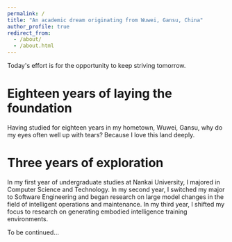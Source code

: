 ```yaml
---
permalink: /
title: "An academic dream originating from Wuwei, Gansu, China"
author_profile: true
redirect_from: 
  - /about/
  - /about.html
---
```


Today's effort is for the opportunity to keep striving tomorrow.

Eighteen years of laying the foundation
======
Having studied for eighteen years in my hometown, Wuwei, Gansu, why do my eyes often well up with tears? Because I love this land deeply.

Three years of exploration
======
In my first year of undergraduate studies at Nankai University, I majored in Computer Science and Technology.
In my second year, I switched my major to Software Engineering and began research on large model changes in the field of intelligent operations and maintenance.
In my third year, I shifted my focus to research on generating embodied intelligence training environments.

To be continued...

